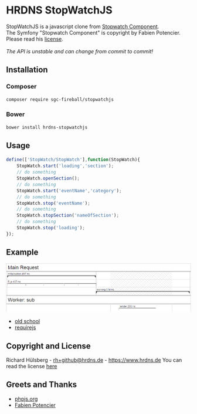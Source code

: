 # HRDNS StopWatchJS
StopWatchJS is a javascript clone from [Stopwatch Component](https://github.com/symfony/stopwatch).<br>
The Symfony "Stopwatch Component" is copyright by Fabien Potencier.<br>
Please read his [license](https://raw.githubusercontent.com/symfony/stopwatch/master/LICENSE).<br>
<br>
*The API is unstable and can change from commit to commit!*

## Installation
### Composer
```bash
composer require sgc-fireball/stopwatchjs
```

### Bower
```bash
bower install hrdns-stopwatchjs
```

## Usage
```javascript
define(['StopWatch/StopWatch'],function(StopWatch){
    StopWatch.start('loading','section');
    // do something
    StopWatch.openSection();
    // do something
    StopWatch.start('eventName','category');
    // do something
    StopWatch.stop('eventName');
    // do something
    StopWatch.stopSection('nameOfSection');
    // do something
    StopWatch.stop('loading');
});
```

## Example
![requirejs.png](examples/example.png)
- [old school](examples/old_school.html)
- [requirejs](examples/requirejs.html)

## Copyright and License
Richard Hülsberg - [rh+github@hrdns.de](mailto:rh+github@hrdns.de) - <https://www.hrdns.de>
You can read the license [here](LICENSE.md)

## Greets and Thanks
- [phpjs.org](http://phpjs.org/)
- [Fabien Potencier](https://github.com/symfony/stopwatch)
